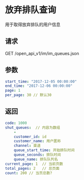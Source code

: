 # 放弃排队查询

 用于取得放弃排队的用户信息

## 请求

  GET /open_api_v1/im/im_queues.json

## 参数

```yaml
start_time: "2017-12-05 00:00:00"
end_time: "2017-12-06 00:00:00"
page: 1
per_page: 30 // 默认30
```

## 返回

```yaml
code: 1000
shut_queues:  // 内容为数组
    -
    customer_id: id
    customer_name: 用户匿称  
    channel: 渠道
    queue_start_time: 开始排队时间
    queue_seconds: 排队时间
    queue_name: 排队队列名
current_page: 1  // 当前页数
total_pages: 2   // 总页面
count: 200 // 当页总数?
```